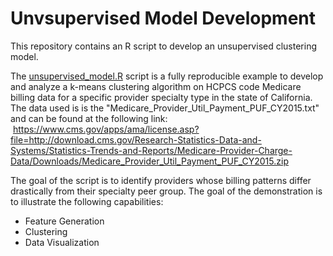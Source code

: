 # Unvsupervised Model Development
This repository contains an R script to develop an unsupervised clustering model.

The [unsupervised_model.R](https://github.com/b-shelton/technical_examples/blob/master/machine_learning/unsupervised_model/unsupervised_model.R) script is a fully reproducible example to develop and analyze a k-means clustering algorithm on HCPCS code Medicare billing data for a specific provider specialty type in the state of California. The data used is is the "Medicare_Provider_Util_Payment_PUF_CY2015.txt" and can be found at the following link:  https://www.cms.gov/apps/ama/license.asp?file=http://download.cms.gov/Research-Statistics-Data-and-Systems/Statistics-Trends-and-Reports/Medicare-Provider-Charge-Data/Downloads/Medicare_Provider_Util_Payment_PUF_CY2015.zip

The goal of the script is to identify providers whose billing patterns differ drastically from their specialty peer group. The goal of the demonstration is to illustrate the following capabilities:
- Feature Generation
- Clustering
- Data Visualization
